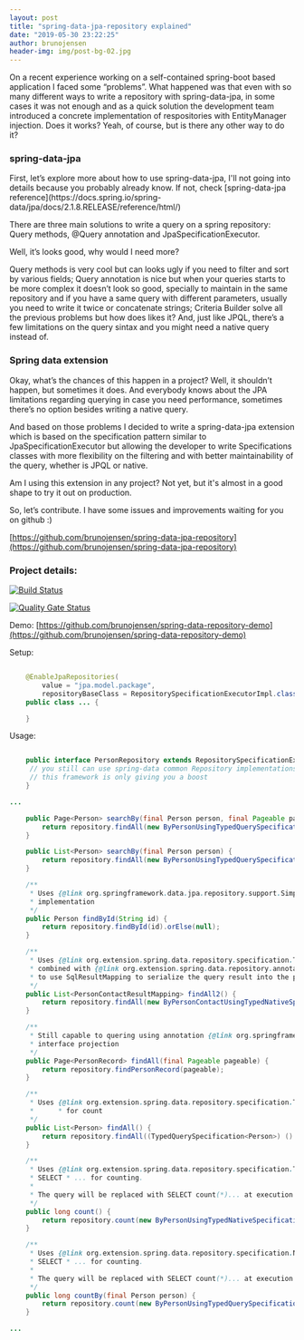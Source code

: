 ```yaml
---
layout: post
title: "spring-data-jpa-repository explained"
date: "2019-05-30 23:22:25"
author: brunojensen
header-img: img/post-bg-02.jpg
---
```

<p>On a recent experience working on a self-contained spring-boot based application I faced some “problems”. What happened was that even with so many different ways to write a repository with spring-data-jpa, in some cases it was not enough and as a quick solution the development team introduced a concrete implementation of respositories with EntityManager injection. Does it works? Yeah, of course, but is there any other way to do it? </p>
<h3>spring-data-jpa</h3>
<p>First, let’s explore more about how to use spring-data-jpa, I'll not going into details because you probably already know. If not, check [spring-data-jpa reference](https://docs.spring.io/spring-data/jpa/docs/2.1.8.RELEASE/reference/html/)</p>
<p>There are  three main solutions to write a query on a spring repository: Query methods, @Query annotation and JpaSpecificationExecutor.</p>
<p>Well, it’s looks good, why would I need more?</p>

<p>Query methods is very cool but can looks ugly if you need to filter and sort by various fields; Query annotation is nice but when your queries starts to be more complex it doesn’t look so good, specially to maintain in the same repository and if you have a same query with different parameters, usually you need to write it twice or concatenate strings; Criteria Builder solve all the previous problems but how does likes it? And, just like JPQL, there’s a few limitations on the query sintax and you might need a native query instead of.</p>

<h3>Spring data extension</h3>

<p>Okay, what’s the chances of this happen in a project? Well, it shouldn’t happen, but sometimes it does. And everybody knows about the JPA limitations regarding querying in case you need performance, sometimes there’s no option besides writing a native query.</p>

<p>And based on those problems I decided to write a spring-data-jpa extension which is based on the specification pattern similar to JpaSpecificationExecutor but allowing the developer to write Specifications classes with more flexibility on the filtering and with better maintainability of the query, whether is JPQL or native.</p>

<p>Am I using this extension in any project? Not yet, but it's almost in a good shape to try it out on production.</p>

<p>So, let’s contribute. I have some issues and improvements waiting for you on github :)</p>

[https://github.com/brunojensen/spring-data-jpa-repository](https://github.com/brunojensen/spring-data-jpa-repository)

<h3>Project details: </h3>

[![Build Status](https://travis-ci.org/brunojensen/spring-data-jpa-repository.svg?branch=master)](https://travis-ci.org/brunojensen/spring-data-jpa-repository)

[![Quality Gate Status](https://sonarcloud.io/api/project_badges/measure?project=spring.data.repository%3Aspring-data-jpa-repository&metric=alert_status)](https://sonarcloud.io/dashboard?id=spring.data.repository%3Aspring-data-jpa-repository)

Demo:
[https://github.com/brunojensen/spring-data-repository-demo](https://github.com/brunojensen/spring-data-repository-demo)

Setup:

```java

    @EnableJpaRepositories(
        value = "jpa.model.package",
        repositoryBaseClass = RepositorySpecificationExecutorImpl.class)
    public class ... {

    }

```

Usage:

```java

    public interface PersonRepository extends RepositorySpecificationExecutor<Person, String> {
     // you still can use spring-data common Repository implementations
     // this framework is only giving you a boost
    }

```

```java
...

    public Page<Person> searchBy(final Person person, final Pageable pageable) {
        return repository.findAll(new ByPersonUsingTypedQuerySpecification(person), pageable);
    }

    public List<Person> searchBy(final Person person) {
        return repository.findAll(new ByPersonUsingTypedQuerySpecification(person));
    }

    /**
     * Uses {@link org.springframework.data.jpa.repository.support.SimpleJpaRepository}
     * implementation
     */
    public Person findById(String id) {
        return repository.findById(id).orElse(null);
    }

    /**
     * Uses {@link org.extension.spring.data.repository.specification.TypedNativeQuerySpecification}
     * combined with {@link org.extension.spring.data.repository.annotations.TypedAsSqlResultSetMapping}
     * to use SqlResultMapping to serialize the query result into the pre-defined object.
     */
    public List<PersonContactResultMapping> findAll2() {
        return repository.findAll(new ByPersonContactUsingTypedNativeSpecification(), PersonContactResultMapping.class);
    }

    /**
     * Still capable to quering using annotation {@link org.springframework.data.jpa.repository.Query} and
     * interface projection
     */
    public Page<PersonRecord> findAll(final Pageable pageable) {
        return repository.findPersonRecord(pageable);
    }

    /**
     * Uses {@link org.extension.spring.data.repository.specification.TypedNativeQuerySpecification}
     *      * for count
     */
    public List<Person> findAll() {
        return repository.findAll((TypedQuerySpecification<Person>) () -> "SELECT * FROM Person");
    }

    /**
     * Uses {@link org.extension.spring.data.repository.specification.TypedNativeQuerySpecification} with
     * SELECT * ... for counting.
     *
     * The query will be replaced with SELECT count(*)... at execution time.
     */
    public long count() {
        return repository.count(new ByPersonUsingTypedNativeSpecification());
    }

    /**
     * Uses {@link org.extension.spring.data.repository.specification.NativeQuerySpecification} with
     * SELECT * ... for counting.
     *
     * The query will be replaced with SELECT count(*)... at execution time.
     */
    public long countBy(final Person person) {
        return repository.count(new ByPersonUsingTypedQuerySpecification(person);
    }

...

```
